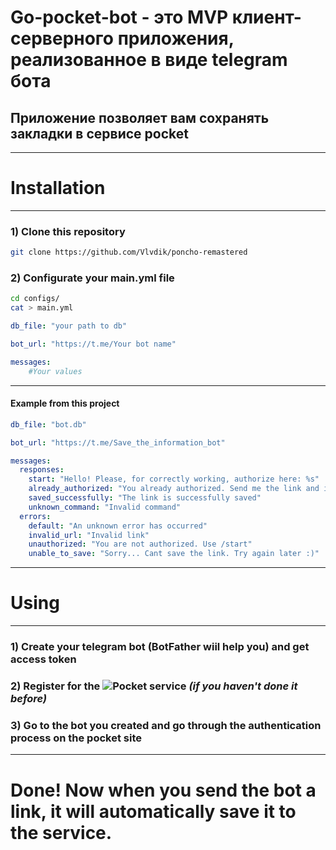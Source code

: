 # **Go-pocket-bot** - это MVP клиент-серверного приложения, реализованное в виде telegram бота
## Приложение позволяет вам сохранять закладки в сервисе pocket 
---
# Installation
---
### 1) Clone this repository
```bash
git clone https://github.com/Vlvdik/poncho-remastered 
```
### 2) Configurate your main.yml file
```bash
cd configs/
cat > main.yml
```
```yaml
db_file: "your path to db"

bot_url: "https://t.me/Your bot name"

messages:
    #Your values
```

---
#### Example from **this** project
```yaml
db_file: "bot.db"

bot_url: "https://t.me/Save_the_information_bot"

messages:
  responses:
    start: "Hello! Please, for correctly working, authorize here: %s"
    already_authorized: "You already authorized. Send me the link and i save her"
    saved_successfully: "The link is successfully saved"
    unknown_command: "Invalid command"
  errors:
    default: "An unknown error has occurred"
    invalid_url: "Invalid link"
    unauthorized: "You are not authorized. Use /start"
    unable_to_save: "Sorry... Cant save the link. Try again later :)"
```
---
# Using
---

### 1) Create your telegram bot (BotFather wiil help you) and get access token
### 2) Register for the ![Pocket](https://getpocket.com/) service *(if you haven't done it before)*
### 3) Go to the bot you created and go through the authentication process on the pocket site

---
# Done! Now when you send the bot a link, it will automatically save it to the service.
